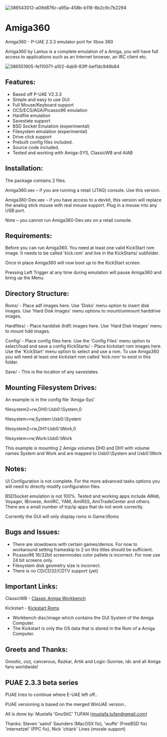 ![386543012-a09d876c-a95a-458b-b116-8b2c9c7b2294](https://github.com/user-attachments/assets/7904f4e9-32b1-4fad-8567-52cba84fd25d)

# Amiga360
 Amiga360 - P-UAE 2.3.3 emulator port for Xbox 360

Amiga360 by Lantus is a complete emulation of a Amiga, you will have full access to applications such as an Internet browser, an IRC client etc.

![386551905-fe110071-a102-4ab9-83ff-bef1dc949b64](https://github.com/user-attachments/assets/0db8f8c2-4a2b-4563-8fe2-a717df33af33)

Features:
---------
- Based off P-UAE V2.3.3
- Simple and easy to use GUI
- Full Mouse/Keyboard support
- OCS/ECS/AGA/Picasso96 emulation
- Hardfile emulation
- Savestate support
- BSD Socket Emulation (experimental)
- Filesystem emulation (experimental)
- Drive click support
- Prebuilt config files included.
- Source code included.
- Tested and working with Amiga-SYS, ClassicWB and AIAB

Installation:
-------------
The package contains 2 files.

Amiga360.xex – if you are running a retail (JTAG) console. Use this version.

Amiga360-Dev.xex – if you have access to a devkit, this version will replace the analog stick mouse with real mouse support. Plug in a 
mouse into any USB port.

Note – you cannot run Amiga360-Dev.xex on a retail console.


Requirements:
-------------

Before you can run Amiga360. You need at least one valid KickStart rom image. It needs to be called 'kick.rom' and live in the KickStarts/ subfolder.

Once in place Amiga360 will now boot up to the KickStart screen.

Pressing Left Trigger at any time during emulation will pause Amiga360 and bring up the Menu.


Directory Structure:
--------------------
Roms/ - Place adf images here. Use 'Disks' menu option to insert disk images. Use 'Hard Disk Images' menu options to mount/unmount harddrive images.

Hardfiles/ - Place harddisk (hdf) images here. Use 'Hard Disk Images' menu to mount hdd images.

Config/ - Place config files here. Use the 'Config Files' menu option to select/load and save a config
KickStarts/ - Place kickstart rom images here. Use the 'KickStart' menu option to select and use a rom. To use Amiga360 you will need at least one kickstart rom called 'kick.rom' to exist in this folder.

Save/ - This is the location of any savestates.


Mounting Filesystem Drives:
---------------------------
An example is in the config file 'Amiga-Sys'

filesystem2=rw,DH0:Usb0:\System,0

filesystem=rw,System:Usb0:\System

filesystem2=rw,DH1:Usb0:\Work,0

filesystem=rw,Work:Usb0:\Work

This example is mounting 2 Amiga volumes DH0 and DH1 with volume names System and Work and are mapped to Usb0:\System and Usb0:\Work

Notes:
------
UI Configuration is not complete. For the more advanced tasks options you will need to directly modify configuration files.

BSDSocket emulation is not 100%. Tested and working apps include AWeb, Voyager, IBrowse, AmiIRC, YAM, AmiRSS, AmiTradeCenter and others. There are a small number of tcp/ip apps that do not work correctly.

Currently the GUI will only display roms in Game:\Roms

Bugs and Issues:
----------------
- There are slowdowns with certain games/demos. For now to workaround setting frameskip to 2 on this titles should be sufficient.
- Picasso96 16/32bit screenmodes color pallete is incorrect. For now use 24 bit screens only.
- Filesystem disk geometry size is incorrect.
- There is no CD/CD32/CDTV support (yet)

Important Links:
----------------
ClassicWB - [Classic Amiga Workbench](http://classicwb.abime.net/)

Kickstart - [Kickstart Roms](https://digiex.net/attachments/amiga-kickstarts-rar.7428/)
- Workbench disc/image which contains the GUI System ﻿of the Amiga Computer.
- The Kickstart is only the OS data that is stored in the Rom of a Amiga Computer.


Greets and Thanks:
------------------
Gnostic, coz, cancerous, Razkar, Artik and Logic-Sunrise, idc and all Amiga fans worldwide!




PUAE 2.3.3 beta series
---------------------------------------------------
PUAE tries to continue where E-UAE left off..

PUAE versioning is based on the merged WinUAE version..

All is done by:
	Mustafa 'GnoStiC' TUFAN (mustafa.tufan@gmail.com)

Thanks:
 Steven 'xaind' Saunders (MacOSX fix), 'wuffe' (FreeBSD fix)
 'internetzel' (PPC fix), Nick 'chiark' Lines (morale support)
